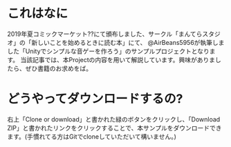 # これはなに
2019年夏コミックマーケット??にて頒布しました、サークル「まんてらスタジオ」の「新しいことを始めるときに読む本」にて、
@AirBeans5956が執筆しました「Unityでシンプルな音ゲーを作ろう」のサンプルプロジェクトとなります。
当該記事では、本Projectの内容を用いて解説しています。興味がありましたら、ぜひ書籍のお求めをば。

# どうやってダウンロードするの?
右上「Clone or download」と書かれた緑のボタンをクリックし、「Download ZIP」と書かれたリンクをクリックすることで、本サンプルをダウンロードできます。(手慣れてる方はGitでcloneしていただいて構いません。)